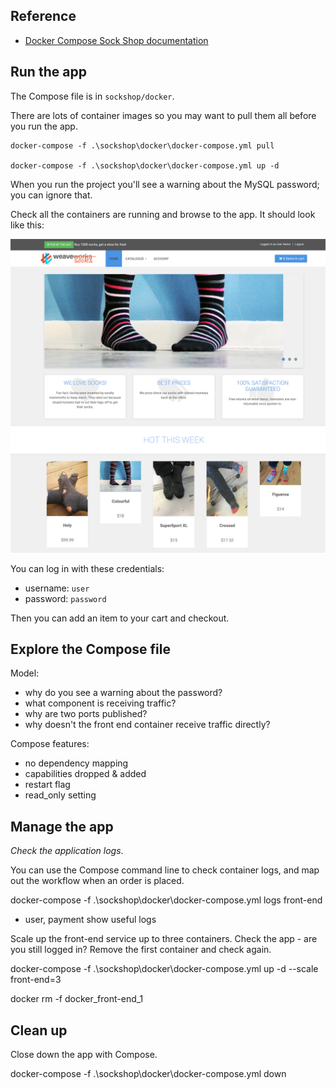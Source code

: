 
## Reference

- [Docker Compose Sock Shop documentation ](https://microservices-demo.github.io/deployment/docker-compose.html)


## Run the app

The Compose file is in `sockshop/docker`.

There are lots of container images so you may want to pull them all before you run the app.

```
docker-compose -f .\sockshop\docker\docker-compose.yml pull

docker-compose -f .\sockshop\docker\docker-compose.yml up -d
```

When you run the project you'll see a warning about the MySQL password; you can ignore that.

Check all the containers are running and browse to the app. It should look like this:

![The Sock Shop web application](/img/sock-shop.png)

You can log in with these credentials:

- username: `user`
- password: `password`

Then you can add an item to your cart and checkout.

## Explore the Compose file

Model:

- why do you see a warning about the password?
- what component is receiving traffic?
- why are two ports published?
- why doesn't the front end container receive traffic directly?

Compose features:

- no dependency mapping
- capabilities dropped & added
- restart flag
- read_only setting

## Manage the app

_Check the application logs_.

You can use the Compose command line to check container logs, and map out the workflow when an order is placed.

docker-compose -f .\sockshop\docker\docker-compose.yml logs front-end

- user, payment show useful logs

Scale up the front-end service up to three containers. Check the app - are you still logged in? Remove the first container and check again.

docker-compose -f .\sockshop\docker\docker-compose.yml up -d --scale front-end=3

docker rm -f docker_front-end_1

## Clean up

Close down the app with Compose.


docker-compose -f .\sockshop\docker\docker-compose.yml down